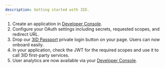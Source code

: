 ```yaml
---
description: Getting started with 3ID.
---
```


1. Create an application in [Developer Console](https://console.threeid.xyz).
1. Configure your OAuth settings including secrets, requested scopes, and redirect URL.
1. Drop our [3ID Passport]() private login button on your page. Users can now onboard easily.
1. In your application, check the JWT for the required scopes and use it to call 3ID first-party services.
1. User analytics are now available via your [Developer Console](https://console.threeid.xyz).
